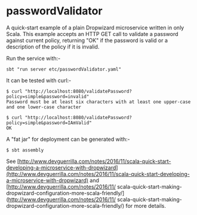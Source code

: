 passwordValidator
=================
A quick-start example of a plain Dropwizard microservice written in only Scala. This example accepts an HTTP GET call to validate a password against current policy, returning "OK" if the password is valid or a description of the policy if it is invalid.

Run the service with:-

	sbt "run server etc/passwordValidator.yaml"
	
It can be tested with curl:-

	$ curl "http://localhost:8080/validatePassword?policy=simple&password=invalid"
	Password must be at least six characters with at least one upper-case and one lower-case character
	
	$ curl "http://localhost:8080/validatePassword?policy=simple&password=IAmValid"
	OK

A "fat jar" for deployment can be generated with:-

	$ sbt assembly

See [http://www.devguerrilla.com/notes/2016/11/scala-quick-start-developing-a-microservice-with-dropwizard](http://www.devguerrilla.com/notes/2016/11/scala-quick-start-developing-a-microservice-with-dropwizard) and [http://www.devguerrilla.com/notes/2016/11/ scala-quick-start-making-dropwizard-configuration-more-scala-friendly/](http://www.devguerrilla.com/notes/2016/11/ scala-quick-start-making-dropwizard-configuration-more-scala-friendly/‎) for more details.
